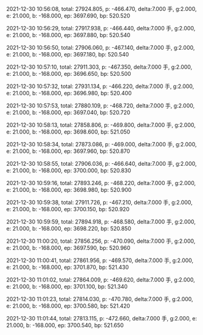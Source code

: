 2021-12-30 10:56:08, total: 27924.805, p: -466.470, delta:7.000 手, g:2.000, e: 21.000, b: -168.000, ep: 3697.690, bp: 520.520

2021-12-30 10:56:29, total: 27917.938, p: -466.440, delta:7.000 手, g:2.000, e: 21.000, b: -168.000, ep: 3697.880, bp: 520.540

2021-12-30 10:56:50, total: 27906.060, p: -467.140, delta:7.000 手, g:2.000, e: 21.000, b: -168.000, ep: 3697.180, bp: 520.540

2021-12-30 10:57:10, total: 27911.303, p: -467.350, delta:7.000 手, g:2.000, e: 21.000, b: -168.000, ep: 3696.650, bp: 520.500

2021-12-30 10:57:32, total: 27931.134, p: -466.220, delta:7.000 手, g:2.000, e: 21.000, b: -168.000, ep: 3696.980, bp: 520.400

2021-12-30 10:57:53, total: 27880.109, p: -468.720, delta:7.000 手, g:2.000, e: 21.000, b: -168.000, ep: 3697.040, bp: 520.720

2021-12-30 10:58:13, total: 27858.806, p: -469.800, delta:7.000 手, g:2.000, e: 21.000, b: -168.000, ep: 3698.600, bp: 521.050

2021-12-30 10:58:34, total: 27873.086, p: -469.000, delta:7.000 手, g:2.000, e: 21.000, b: -168.000, ep: 3697.960, bp: 520.870

2021-12-30 10:58:55, total: 27906.036, p: -466.640, delta:7.000 手, g:2.000, e: 21.000, b: -168.000, ep: 3700.000, bp: 520.830

2021-12-30 10:59:16, total: 27893.246, p: -468.220, delta:7.000 手, g:2.000, e: 21.000, b: -168.000, ep: 3698.980, bp: 520.900

2021-12-30 10:59:38, total: 27911.726, p: -467.210, delta:7.000 手, g:2.000, e: 21.000, b: -168.000, ep: 3700.150, bp: 520.920

2021-12-30 10:59:59, total: 27894.918, p: -468.580, delta:7.000 手, g:2.000, e: 21.000, b: -168.000, ep: 3698.220, bp: 520.850

2021-12-30 11:00:20, total: 27856.256, p: -470.090, delta:7.000 手, g:2.000, e: 21.000, b: -168.000, ep: 3697.590, bp: 520.960

2021-12-30 11:00:41, total: 27861.956, p: -469.570, delta:7.000 手, g:2.000, e: 21.000, b: -168.000, ep: 3701.870, bp: 521.430

2021-12-30 11:01:02, total: 27864.009, p: -469.620, delta:7.000 手, g:2.000, e: 21.000, b: -168.000, ep: 3701.100, bp: 521.340

2021-12-30 11:01:23, total: 27814.030, p: -470.780, delta:7.000 手, g:2.000, e: 21.000, b: -168.000, ep: 3700.580, bp: 521.420

2021-12-30 11:01:44, total: 27813.115, p: -472.660, delta:7.000 手, g:2.000, e: 21.000, b: -168.000, ep: 3700.540, bp: 521.650